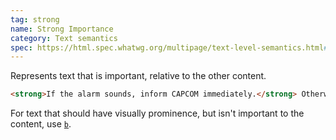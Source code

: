 ```yaml
---
tag: strong
name: Strong Importance
category: Text semantics
spec: https://html.spec.whatwg.org/multipage/text-level-semantics.html#the-strong-element
---
```


Represents text that is important, relative to the other content.

<!-- prettier-ignore-start -->
```html
<strong>If the alarm sounds, inform CAPCOM immediately.</strong> Otherwise, enjoy the launch!
```
<!-- prettier-ignore-end -->

For text that should have visually prominence, but isn't important to the content, use [`b`](#b).
